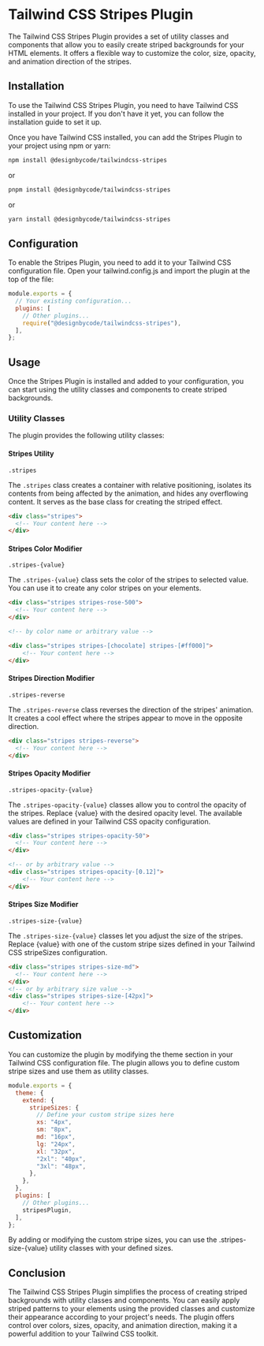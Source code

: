 # Tailwind CSS Stripes Plugin
The Tailwind CSS Stripes Plugin provides a set of utility classes and components that allow you to easily create striped backgrounds for your HTML elements. It offers a flexible way to customize the color, size, opacity, and animation direction of the stripes.

## Installation
To use the Tailwind CSS Stripes Plugin, you need to have Tailwind CSS installed in your project. If you don't have it yet, you can follow the installation guide to set it up.

Once you have Tailwind CSS installed, you can add the Stripes Plugin to your project using npm or yarn:

```bash
npm install @designbycode/tailwindcss-stripes
```
or
```bash
pnpm install @designbycode/tailwindcss-stripes
```
or
```bash
yarn install @designbycode/tailwindcss-stripes
```

## Configuration
To enable the Stripes Plugin, you need to add it to your Tailwind CSS configuration file. Open your tailwind.config.js and import the plugin at the top of the file:

```javascript
module.exports = {
  // Your existing configuration...
  plugins: [
    // Other plugins...
    require("@designbycode/tailwindcss-stripes"),
  ],
};
```

## Usage
Once the Stripes Plugin is installed and added to your configuration, you can start using the utility classes and components to create striped backgrounds.

### Utility Classes
The plugin provides the following utility classes:

#### Stripes Utility

```.stripes```

The ```.stripes``` class creates a container with relative positioning, isolates its contents from being affected by the animation, and hides any overflowing content. It serves as the base class for creating the striped effect.

```html
<div class="stripes">
  <!-- Your content here -->
</div>
```

#### Stripes Color Modifier

```.stripes-{value}```

The ```.stripes-{value}``` class sets the color of the stripes to selected value. You can use it to create any color stripes on your elements.

```html
<div class="stripes stripes-rose-500">
  <!-- Your content here -->
</div>

<!-- by color name or arbitrary value -->

<div class="stripes stripes-[chocolate] stripes-[#ff000]">
    <!-- Your content here -->
</div>

```

#### Stripes Direction Modifier

```.stripes-reverse```

The ```.stripes-reverse``` class reverses the direction of the stripes' animation. It creates a cool effect where the stripes appear to move in the opposite direction.

```html
<div class="stripes stripes-reverse">
  <!-- Your content here -->
</div>

```

#### Stripes Opacity Modifier

```.stripes-opacity-{value}```

The ```.stripes-opacity-{value}``` classes allow you to control the opacity of the stripes. Replace {value} with the desired opacity level. The available values are defined in your Tailwind CSS opacity configuration.

```html
<div class="stripes stripes-opacity-50">
  <!-- Your content here -->
</div>

<!-- or by arbitrary value -->
<div class="stripes stripes-opacity-[0.12]">
    <!-- Your content here -->
</div>

```
#### Stripes Size Modifier

```.stripes-size-{value}```

The ```.stripes-size-{value}``` classes let you adjust the size of the stripes. Replace {value} with one of the custom stripe sizes defined in your Tailwind CSS stripeSizes configuration.

```html
<div class="stripes stripes-size-md">
  <!-- Your content here -->
</div>
<!-- or by arbitrary size value -->
<div class="stripes stripes-size-[42px]">
    <!-- Your content here -->
</div>
```

## Customization
You can customize the plugin by modifying the theme section in your Tailwind CSS configuration file. The plugin allows you to define custom stripe sizes and use them as utility classes.

```javascript
module.exports = {
  theme: {
    extend: {
      stripeSizes: {
        // Define your custom stripe sizes here
        xs: "4px",
        sm: "8px",
        md: "16px",
        lg: "24px",
        xl: "32px",
        "2xl": "40px",
        "3xl": "48px",
      },
    },
  },
  plugins: [
    // Other plugins...
    stripesPlugin,
  ],
};

```

By adding or modifying the custom stripe sizes, you can use the .stripes-size-{value} utility classes with your defined sizes.

## Conclusion
The Tailwind CSS Stripes Plugin simplifies the process of creating striped backgrounds with utility classes and components. You can easily apply striped patterns to your elements using the provided classes and customize their appearance according to your project's needs. The plugin offers control over colors, sizes, opacity, and animation direction, making it a powerful addition to your Tailwind CSS toolkit.








